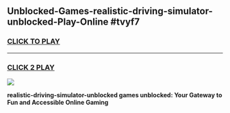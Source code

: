 
## Unblocked-Games-realistic-driving-simulator-unblocked-Play-Online #tvyf7
<h3>
<a href="https://news.freeplayer.one?title=realistic-driving-simulator-unblocked&ref=3">CLICK TO PLAY</a></h3>
<hr>

<h3>
<a href="https://news.freeplayer.one?title=realistic-driving-simulator-unblocked&ref=3">CLICK 2 PLAY</a>
  
</h3>

<a href="https://news.freeplayer.one?title=realistic-driving-simulator-unblocked&ref=3"><img src="https://clearcache.store/games.png"></a>


**realistic-driving-simulator-unblocked games unblocked: Your Gateway to Fun and Accessible Online Gaming**
